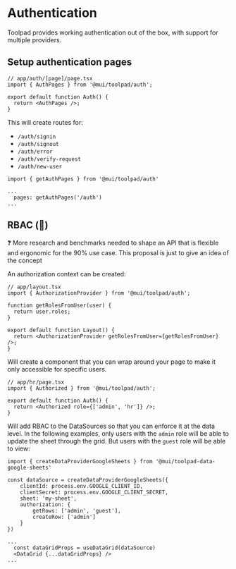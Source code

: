 # Authentication

<p class="description">Toolpad provides working authentication out of the box, with support for multiple providers.</p>

## Setup authentication pages

```tsx
// app/auth/[page]/page.tsx
import { AuthPages } from '@mui/toolpad/auth';

export default function Auth() {
  return <AuthPages />;
}
```

This will create routes for:

- `/auth/signin`
- `/auth/signout`
- `/auth/error`
- `/auth/verify-request`
- `/auth/new-user`

```tsx
import { getAuthPages } from '@mui/toolpad/auth'

...
  pages: getAuthPages('/auth')
...
```

## RBAC (🌟)

<aside>
❓ More research and benchmarks needed to shape an API that is flexible and ergonomic for the 90% use case. This proposal is just to give an idea of the concept

</aside>

An authorization context can be created:

```tsx
// app/layout.tsx
import { AuthorizationProvider } from '@mui/toolpad/auth';

function getRolesFromUser(user) {
  return user.roles;
}

export default function Layout() {
  return <AuthorizationProvider getRolesFromUser={getRolesFromUser} />;
}
```

Will create a component that you can wrap around your page to make it only accessible for specific users.

```tsx
// app/hr/page.tsx
import { Authorized } from '@mui/toolpad/auth';

export default function Auth() {
  return <Authorized role={['admin', 'hr']} />;
}
```

Will add RBAC to the DataSources so that you can enforce it at the data level. In the following examples, only users with the `admin` role will be able to update the sheet through the grid. But users with the `guest` role will be able to view:

```tsx
import { createDataProviderGoogleSheets } from '@mui/toolpad-data-google-sheets'

const dataSource = createDataProviderGoogleSheets({
    clientId: process.env.GOOGLE_CLIENT_ID,
    clientSecret: process.env.GOOGLE_CLIENT_SECRET,
    sheet: 'my-sheet',
    authorization: {
        getRows: ['admin', 'guest'],
        createRow: ['admin']
    }
})

...
  const dataGridProps = useDataGrid(dataSource)
  <DataGrid {...dataGridProps} />
...
```
